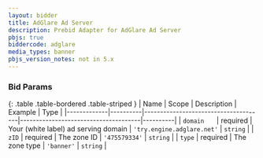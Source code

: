 ```yaml
---
layout: bidder
title: AdGlare Ad Server
description: Prebid Adapter for AdGlare Ad Server
pbjs: true
biddercode: adglare
media_types: banner
pbjs_version_notes: not in 5.x
---
```


### Bid Params

{: .table .table-bordered .table-striped }
| Name        | Scope    | Description                          | Example                              | Type     |
|-------------|----------|--------------------------------------|--------------------------------------|----------|
| `domain   ` | required | Your (white label) ad serving domain | `'try.engine.adglare.net'`           | `string` |
| `zID`       | required | The zone ID                          | `'475579334'`                        | `string` |
| `type`      | required | The zone type                        | `'banner'`                           | `string` |
